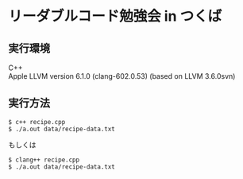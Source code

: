 # リーダブルコード勉強会 in つくば
## 実行環境
C++  
Apple LLVM version 6.1.0 (clang-602.0.53) (based on LLVM 3.6.0svn)

## 実行方法
```
$ c++ recipe.cpp
$ ./a.out data/recipe-data.txt
```
もしくは
```
$ clang++ recipe.cpp
$ ./a.out data/recipe-data.txt
```

